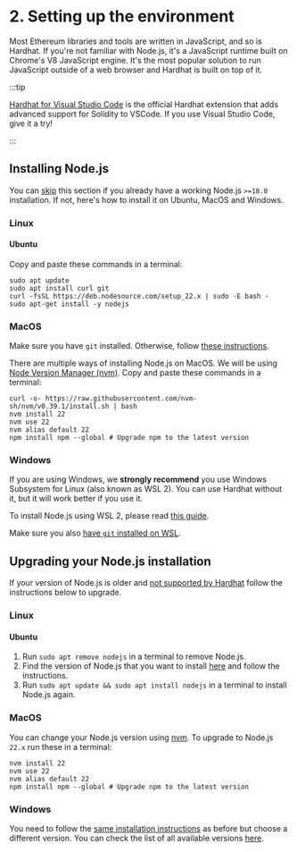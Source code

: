 # 2. Setting up the environment

Most Ethereum libraries and tools are written in JavaScript, and so is Hardhat. If you're not familiar with Node.js, it's a JavaScript runtime built on Chrome's V8 JavaScript engine. It's the most popular solution to run JavaScript outside of a web browser and Hardhat is built on top of it.

:::tip

[Hardhat for Visual Studio Code](/hardhat-vscode) is the official Hardhat extension that adds advanced support for Solidity to VSCode. If you use Visual Studio Code, give it a try!

:::

## Installing Node.js

You can [skip](./creating-a-new-hardhat-project.md) this section if you already have a working Node.js `>=18.0` installation. If not, here's how to install it on Ubuntu, MacOS and Windows.

### Linux

#### Ubuntu

Copy and paste these commands in a terminal:

```
sudo apt update
sudo apt install curl git
curl -fsSL https://deb.nodesource.com/setup_22.x | sudo -E bash -
sudo apt-get install -y nodejs
```

### MacOS

Make sure you have `git` installed. Otherwise, follow [these instructions](https://www.atlassian.com/git/tutorials/install-git).

There are multiple ways of installing Node.js on MacOS. We will be using [Node Version Manager (nvm)](http://github.com/creationix/nvm). Copy and paste these commands in a terminal:

```
curl -o- https://raw.githubusercontent.com/nvm-sh/nvm/v0.39.1/install.sh | bash
nvm install 22
nvm use 22
nvm alias default 22
npm install npm --global # Upgrade npm to the latest version
```

### Windows

If you are using Windows, we **strongly recommend** you use Windows Subsystem for Linux (also known as WSL 2). You can use Hardhat without it, but it will work better if you use it.

To install Node.js using WSL 2, please read [this guide](https://docs.microsoft.com/en-us/windows/dev-environment/javascript/nodejs-on-wsl).

Make sure you also [have `git` installed on WSL](https://docs.microsoft.com/en-us/windows/wsl/tutorials/wsl-git).

## Upgrading your Node.js installation

If your version of Node.js is older and [not supported by Hardhat](../hardhat-runner/docs/reference/stability-guarantees.md#node.js-versions-support) follow the instructions below to upgrade.

### Linux

#### Ubuntu

1. Run `sudo apt remove nodejs` in a terminal to remove Node.js.
2. Find the version of Node.js that you want to install [here](https://github.com/nodesource/distributions#debinstall) and follow the instructions.
3. Run `sudo apt update && sudo apt install nodejs` in a terminal to install Node.js again.

### MacOS

You can change your Node.js version using [nvm](http://github.com/creationix/nvm). To upgrade to Node.js `22.x` run these in a terminal:

```
nvm install 22
nvm use 22
nvm alias default 22
npm install npm --global # Upgrade npm to the latest version
```

### Windows

You need to follow the [same installation instructions](#windows) as before but choose a different version. You can check the list of all available versions [here](https://nodejs.org/en/download/releases/).
